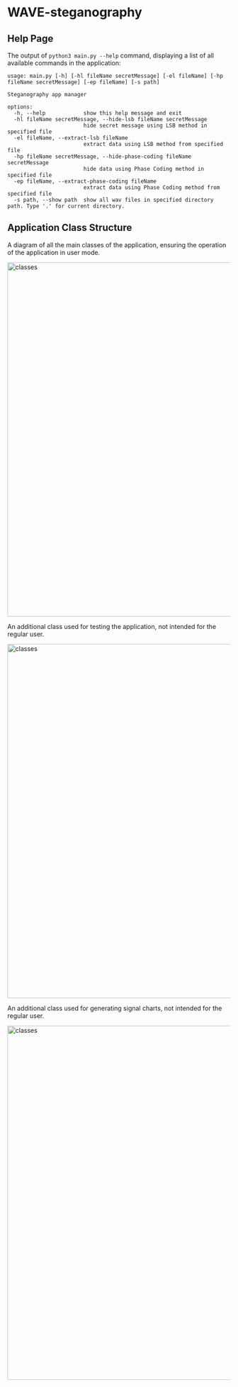 # WAVE-steganography

## Help Page
The output of `python3 main.py --help` command, displaying a list of all available commands in the application:
```
usage: main.py [-h] [-hl fileName secretMessage] [-el fileName] [-hp fileName secretMessage] [-ep fileName] [-s path]

Steganography app manager

options:
  -h, --help            show this help message and exit
  -hl fileName secretMessage, --hide-lsb fileName secretMessage
                        hide secret message using LSB method in specified file
  -el fileName, --extract-lsb fileName
                        extract data using LSB method from specified file
  -hp fileName secretMessage, --hide-phase-coding fileName secretMessage
                        hide data using Phase Coding method in specified file
  -ep fileName, --extract-phase-coding fileName
                        extract data using Phase Coding method from specified file
  -s path, --show path  show all wav files in specified directory path. Type '.' for current directory.
```

## Application Class Structure
A diagram of all the main classes of the application, ensuring the operation of the application in user mode.

<img src="https://github.com/user-attachments/assets/4fc0ceb7-d89f-444a-966f-46f0c7e23a48" alt="classes" width="800" />


An additional class used for testing the application, not intended for the regular user.

<img src="https://github.com/user-attachments/assets/2323ba8d-ee25-4c23-8f8d-f0b24035851a" alt="classes" width="800" />

An additional class used for generating signal charts, not intended for the regular user.

<img src="https://github.com/user-attachments/assets/b36e0e45-369d-4eee-bb7d-18b0adbbd9b5" alt="classes" width="800" />
